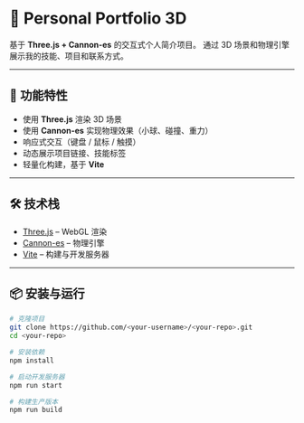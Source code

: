 # 🌌 Personal Portfolio 3D

基于 **Three.js + Cannon-es** 的交互式个人简介项目。
通过 3D 场景和物理引擎展示我的技能、项目和联系方式。

---

## 🚀 功能特性

- 使用 **Three.js** 渲染 3D 场景
- 使用 **Cannon-es** 实现物理效果（小球、碰撞、重力）
- 响应式交互（键盘 / 鼠标 / 触摸）
- 动态展示项目链接、技能标签
- 轻量化构建，基于 **Vite**

---

## 🛠️ 技术栈

- [Three.js](https://threejs.org/) – WebGL 渲染
- [Cannon-es](https://github.com/pmndrs/cannon-es) – 物理引擎
- [Vite](https://vitejs.dev/) – 构建与开发服务器

---

## 📦 安装与运行

```bash
# 克隆项目
git clone https://github.com/<your-username>/<your-repo>.git
cd <your-repo>

# 安装依赖
npm install

# 启动开发服务器
npm run start

# 构建生产版本
npm run build
```
